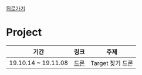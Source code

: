 [뒤로가기](/README.md)
# Project

기간|링크|주제
:-:|:-:|:-:
19.10.14 ~ 19.11.08|[드론](Drone/README.md)|Target 찾기 드론

